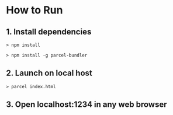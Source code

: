 # How to Run

## 1. Install dependencies
    
    > npm install
    
    > npm install -g parcel-bundler

## 2. Launch on local host
    
    > parcel index.html

## 3. Open localhost:1234 in any web browser
